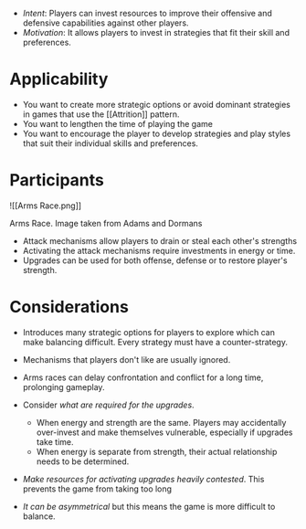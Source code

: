 * *Intent*: Players can invest resources to improve their offensive and defensive capabilities against other players.
* *Motivation*: It allows players to invest in strategies that fit their skill and preferences. 
# Applicability
* You want to create more strategic options or avoid dominant strategies in games that use the [[Attrition]] pattern.
* You want to lengthen the time of playing the game 
* You want to encourage the player to develop strategies and play styles that suit their individual skills and preferences. 
# Participants 

![[Arms Race.png]]
<figcaption> Arms Race. Image taken from Adams and Dormans </figcaption>

* Attack mechanisms allow players to drain or steal each other's strengths 
* Activating the attack mechanisms require investments in energy or time. 
* Upgrades can be used for both offense, defense or to restore player's strength. 

# Considerations
* Introduces many strategic options for players to explore which can make balancing difficult. Every strategy must have a counter-strategy. 
* Mechanisms that players don't like are usually ignored. 
* Arms races can delay confrontation and conflict for a long time, prolonging gameplay. 

* Consider *what are required for the upgrades*. 
	* When energy and strength are the same. Players may accidentally over-invest and make themselves vulnerable, especially if upgrades take time. 
	* When energy is separate from strength, their actual relationship needs to be determined. 
* *Make resources for activating upgrades heavily contested*. This prevents the game from taking too long 
* *It can be asymmetrical* but this means the game is more difficult to balance. 